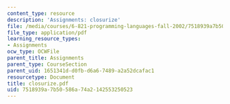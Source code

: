```yaml
---
content_type: resource
description: 'Assignments: closurize'
file: /media/courses/6-821-programming-languages-fall-2002/7518939a7b50586a74a2142553250523_closurize.pdf
file_type: application/pdf
learning_resource_types:
- Assignments
ocw_type: OCWFile
parent_title: Assignments
parent_type: CourseSection
parent_uid: 1651341d-d0fb-d6a6-7489-a2a52dcafac1
resourcetype: Document
title: closurize.pdf
uid: 7518939a-7b50-586a-74a2-142553250523
---
```

